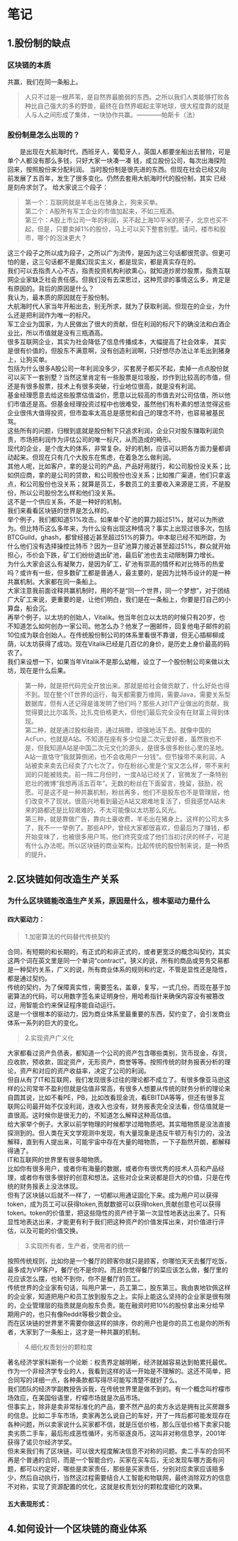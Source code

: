 # 笔记
## 1.股份制的缺点
### 区块链的本质
  共赢，我们在同一条船上。
> 人只不过是一根芦苇，是自然界最脆弱的东西。之所以我们人类能够打败各种比自己强大的多的野兽，最终在自然界崛起主宰地球，很大程度靠的就是人与人之间形成了集体，一块协作共赢。————帕斯卡（法）

### 股份制是怎么出现的？
  &emsp;&emsp;是出现在大航海时代，西班牙人，葡萄牙人，英国人都要坐船出去冒险，可是单个人都没有那么多钱，只好大家一块凑一凑
  钱，成立股份公司，每次出海探险回来，按照股份来分配利润。
  当时股份制是很先进的东西。但现在社会已经又向前发展了五百年，发生了很多变化。仍然去套用大航海时代的股份制，其实
  已经是刻舟求剑了。
  给大家说三个段子：
  >第一个：互联网就是羊毛出在猪身上，狗来买单。<br/>
   第二个：A股所有军工企业的市值加起来，不如三瓶酒。<br/>
   第三个：A股上市公司一年的利润，买不起上海10平米的房子，北京也买不起，但是，只要卖掉1%的股份，马上可以买下整套别墅。请问，楼市和股市，哪个的泡沫更大？
  
  这三个段子之所以成为段子，之所以广为流传，是因为这三句话都很荒谬。但更可怕的是，这三句话都不是魔幻现实主义，都是现实，都是真实存在的。<br/>
  我们可以去指责人心不古，指责投资机构利欲熏心，就知道炒房炒股票，指责互联网企业家缺乏社会责任感。但我们没有去深思过，这种荒谬的事情这么多，肯定是有原因的。背后的原因是什么？<br/>
  我认为，最本质的原因就在于股份制。<br/>
  大航海时代人家当年开船出去，别无所求，就为了获取利润。但现在的企业，为什么还是把利润作为唯一的标尺。<br/>
  军工企业为国家，为人民做出了很大的贡献，但在利润的标尺下的确没法和白酒企业比，所以市值就是没有三瓶酒高。<br/>
  很多互联网企业，其实为社会降低了信息传播成本，大幅提高了社会效率， 其实是很有价值的，但股东不满意啊，没有创造利润啊，只好想尽办法让羊毛出到猪身上，让狗买单。<br/>
  包括为什么很多A股公司一年利润没多少，买套房子都买不起，卖掉一点点股份就可以买下一套别墅？当然这里肯定有一些股票是垃圾股，炒作到比较高的市值，但还是有很多股票，技术上有很多突破，行业地位很高，就是没有利润。<br/>
  基金经理愿意去给这些股票估值溢价，愿意以比较高的市值去对公司估值，所以他们市值还是高。但基金经理投资过程中也很难受，虽然他们有朴素的想法觉得这些企业很伟大值得投资，但市盈率太高总是感觉和自己的理念不符，也容易被基民骂。<br/>
  这些所有的问题，归根到底就是股份制下只追求利润，企业只对股东赚取利润负责，市场把利润作为评估公司的唯一标尺，从而造成的畸形。<br/>
  现代的企业，是个庞大的体系，非常复杂。好的机制，应该可以把各方面力量都调动起来。但现在只有几个大股东在焦虑，在着急怎么做利润。<br/>
  其他人呢，比如客户，拿的是公司的产品，产品好用就行，和公司股份没关系；比如供应商，拿的是公司的贷款，和公司股份也没关系；比如推广渠道，他们只拿返点，和公司股份也没关系；就算是员工，多数员工的主要收入来源是工资，不是股份，所以公司股份怎么样和他们没关系。<br/>
  这不是一个供应关系，不是一种好的机制。<br/>
  我们来看看区块链的世界是怎么样的。<br/>
  举个例子，我们都知道51%攻击。如果单个矿池的算力超过51%，就可以为所欲为。但比特币这么多年来，为什么没有出现这种情况？事实上出现过很多次，包括BTCGuild，ghash，都曾经接近甚至超过51%的算力。中本聪已经不知所踪，为什么他们没有选择操控比特币？因为一旦矿池算力接近甚至超过51%，群众就开始担心，币价会下跌，矿工们纷纷退出矿池，最后矿池也去主动限制算力增长。<br/>
  为什么大家会这么有凝聚力，是因为矿工，矿池有崇高的情怀和对比特币的热爱吗？或许有一些，但多数矿工都是普通人，最主要的，是因为比特币设计的是一种共赢机制。大家都在同一条船上。<br/>
  大家注意我前面诠释共赢机制时，用的不是“同一个世界，同一个梦想”，对于团结广大矿工来说，更重要的是，让他们明白，我们是在一条船上，你要是打自己的小算盘，船会沉。<br/>
  再举个例子，以太坊的创始人，Vitalik。他当年创立以太坊的时候只有20岁，也不知道怎么如何创办一家公司。他怎么办？他发了一圈邮件，回复他电子邮件的前10位成为联合创始人。在传统股份制公司的体系里看很不靠谱，但无心插柳柳成荫，以太坊获得了成功。现在Vitalik已经是几百亿的身价，是历史上身价最高的码农了。<br/>
  我们来设想一下，如果当年Vitalik不是那么幼稚，设立了一个股份制公司来做以太坊，现在是什么后果。<br/>
  >第一种，就是把代码完全开放出来。那就是给社会做贡献了，什么好处也得不到。现在整个IT世界的运行，每天都需要万维网，需要Java，需要关系型数据库，但有人还记得是谁发明了他们吗？那些人对IT产业做出的贡献，我觉得要比比尔盖茨，比扎克伯格更大，但他们最后完全没有在财富上得到体现。<br/>
  >第二种，就是通过股权融资，通过捐赠，顽强地活下去。就像中国的AcFun，也就是A站。不知道在座有多少位是二次元爱好者，虽然我也不是，但我知道A站是中国二次元文化的源头，是很多很多粉丝心里的圣地。A站一直恪守“我就算倒闭，也不会收用户一分钱”。但节操带不来利润，A站被卖来卖去已经卖了六七次了。你在粉丝心里是个宝又怎么样，带不来利润的只能被贱卖。前一阵二月份时，一度A站已经关了，官微发了一条特别悲壮的微博“我想再活五百年”。无数的粉丝在下面留言，挽留，鼓励，祝愿。可是这不是一种共赢机制，粉丝再多，他们不是股东也不是管理层，他们改变不了现状。很高兴地看到最近A站又艰难地复活了，但我感觉A站未来的路都还是比较艰难的，不太可能像以太坊那么风光。<br/>
  >第三种，就是靠做广告，靠向土豪收费，羊毛出在猪身上。这样的公司太多了，我不一一举例了。那些APP，曾经大家都很喜欢，但最后为了赚钱，都开始变味了，也被很多用户骂，他们终究变成了他们当初讨厌的样子，可是有什么办法呢。所以区块链的商业架构，比起传统的股份制来说，是一种质的提升。

## 2.区块链如何改造生产关系
### 为什么区块链能改造生产关系，原因是什么，根本驱动力是什么
#### 四大驱动力：
>1.加密算法的代码替代传统契约<br/>

  合同，有短期的和长期的，有正式的和非正式的，或者更宽泛的概念叫契约，其实这两个词在英文里是同一个单词“contract”。狭义的说，所有的商品或劳务交易都是一种契约关系，广义的说，所有商业体系的规则和约定，不管是显性还是隐性，都是通过契约。<br/>
  传统的契约，为了保障真实性，需要签名，盖章，复写，一式几份。而现在基于加密算法的代码，可以用数字签名来证明身份，用哈希指针来确保内容没有被篡改过，用智能合约来保证程序能自动运行。<br/>
  这是一个很根本的驱动力，因为商业体系里最重要的东西，契约变了，会引发商业体系一系列的巨大的变化。<br/>
>2.实现资产广义化<br/>

  大家都看过资产负债表，都知道一个公司的资产包含哪些类别，货币现金，存货，应收款，预收款，固定资产，无形资产，商誉等等。按照传统的财务报表分析的理论，资产和对应的资产收益率，决定了公司的利润。<br/>
  但自从有了IT和互联网，我们发现很多过往的理论都不成立了。有很多像亚马逊这样的公司常年不盈利但就是估值非常高，有很多人想要从传统的财务分析的理论来自圆其说，比如不看PE，PB，比如改看现金流，看EBITDA等等，但还有很多互联网公司最开始不仅没利润，连收入也没有，财务报表完全没法看，但估值就是一直很高。这时候你是很无力的，不知道怎么解释这种高估值。<br/>
  给大家举个例子。大家以前学物理的时候都学过暗物质吧。其实暗物质是没法直接探测到的。但人类在天文学观测中发现，有大量现象是违反牛顿万有引力的，没法解释，直到有人提出来，可能宇宙中存在大量的暗物质，一下子豁然开朗，都解释得通了。<br/>
  IT和互联网的世界里有很多暗物质。<br/>
  比如你有很多用户，或者你有海量的数据，或者你有很优秀的技术人员和产品经理，或者你有很多很好的创意和想法。这些对企业来说都是巨大的价值，只是在传统的财务报表上没法体现。<br/>
  但有了区块链以后就不一样了，一切都以用通证固化下来。成为用户可以获得token，成为员工可以获得token,贡献数据可以获得token,贡献创意也可以获得token。token的价值里，把这些隐性的资产终于第一次显性地表达出来了。只有显性地表达出来，才能更有利于我们把这种资产的价值发挥出来，对价值进行评估，以及可能的价值交换。<br/>
>3.实现所有者，生产者，使用者的统一<br/>
  
  按照传统规则，比如你是一个餐厅的顾客你就只是顾客，你哪怕天天去餐厅吃饭，最多成为VIP客户，餐厅也不是你的。而且你觉得餐厅的菜应该怎么做，餐厅里的花应该怎么摆，也轮不到你，你不是餐厅的员工。<br/>
  传统世界的企业家有句话，叫用户第一，员工第二，股东第三。我由衷地钦佩这样的企业家，知道把用户和员工放到股东之上。实际上能这么坚持的企业家是很有限的，企业管理层的指责就是向股东负责。能在融资时把10%的股份拿出来分给早期用户的，也只有像Reddit等极少数企业。<br/>
  而在区块链的世界里不需要你做这样的排序，你的用户也是你的员工也是你的所有者，大家到了一条船上，这才是一种共赢的机制。<br/>
>4.细化权责划分的颗粒度<br/>

  著名经济学家科斯有一个论断：权责界定越明晰，经济就越容易达到帕累托最优。作为一个非经济学专业的人，我看到这样的话一开始是不理解的。这还不简单，把合同写的详细一点，各种条款都写得尽可能写清楚不就好了么。<br/>
  我们团队的经济学副教授告诉我，在传统世界里是做不到的。有一个概念叫柠檬市场效应，在美国俗语里，柠檬市场就是次品市场。<br/>
  但事实上，除非是卖非常标准化的产品，要不然产品的卖方永远是拥有比买房跟多的信息。比如二手车市场，卖家再怎么说自己的车好，开了一阵后都可能发现存在各种问题，所以卖家说什么买家都不信，就是压低价格，那么压低价格下卖家只能卖劣质二手车，最后形成恶性循环，劣币驱逐良币。这叫非对称信息学，2001年获得了诺贝尔经济学奖。<br/>
  但未来我们有了区块链，可以很大程度解决信息不对称的问题。卖二手车的合同不再是个普通的合同，而是一个智能合约，买家在买车后，无论发现车哪方面有问题，都可以约定好，哪些是卖家责任，那些是买家责任，分别对应卖家应该赔多少，然后自动执行，当然这过程需要结合人工智能和物联网，最终消除双方的信息不对称，实现了资源配置的优化，这就是权责划分的颗粒度细化的效果。<br/>
  
#### 五大表现形式：
  >
## 4.如何设计一个区块链的商业体系
